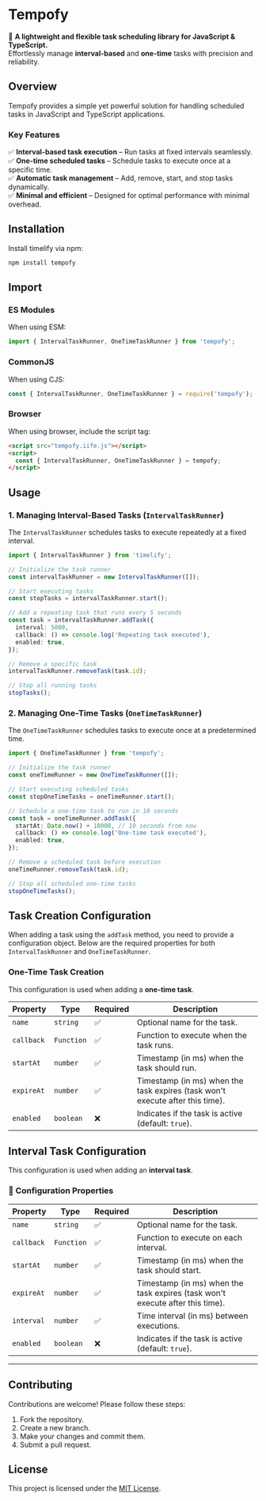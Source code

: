 # **Tempofy**

🚀 **A lightweight and flexible task scheduling library for JavaScript & TypeScript.**  
Effortlessly manage **interval-based** and **one-time** tasks with precision and reliability.

## **Overview**

Tempofy provides a simple yet powerful solution for handling scheduled tasks in JavaScript and TypeScript
applications.

### **Key Features**

✅ **Interval-based task execution** – Run tasks at fixed intervals seamlessly.  
✅ **One-time scheduled tasks** – Schedule tasks to execute once at a specific time.  
✅ **Automatic task management** – Add, remove, start, and stop tasks dynamically.  
✅ **Minimal and efficient** – Designed for optimal performance with minimal overhead.

## **Installation**

Install timelify via npm:

```sh
npm install tempofy
```

## Import

### ES Modules

When using ESM:

```typescript
import { IntervalTaskRunner, OneTimeTaskRunner } from 'tempofy';
```

### CommonJS

When using CJS:

```typescript
const { IntervalTaskRunner, OneTimeTaskRunner } = require('tempofy');
```

### Browser

When using browser, include the script tag:

```html
<script src="tempofy.iife.js"></script>
<script>
  const { IntervalTaskRunner, OneTimeTaskRunner } = tempofy;
</script>
```

## **Usage**

### **1. Managing Interval-Based Tasks** (`IntervalTaskRunner`)

The `IntervalTaskRunner` schedules tasks to execute repeatedly at a fixed interval.

```typescript
import { IntervalTaskRunner } from 'timelify';

// Initialize the task runner
const intervalTaskRunner = new IntervalTaskRunner([]);

// Start executing tasks
const stopTasks = intervalTaskRunner.start();

// Add a repeating task that runs every 5 seconds
const task = intervalTaskRunner.addTask({
  interval: 5000,
  callback: () => console.log('Repeating task executed'),
  enabled: true,
});

// Remove a specific task
intervalTaskRunner.removeTask(task.id);

// Stop all running tasks
stopTasks();
```

### **2. Managing One-Time Tasks** (`OneTimeTaskRunner`)

The `OneTimeTaskRunner` schedules tasks to execute once at a predetermined time.

```typescript
import { OneTimeTaskRunner } from 'tempofy';

// Initialize the task runner
const oneTimeRunner = new OneTimeTaskRunner([]);

// Start executing scheduled tasks
const stopOneTimeTasks = oneTimeRunner.start();

// Schedule a one-time task to run in 10 seconds
const task = oneTimeRunner.addTask({
  startAt: Date.now() + 10000, // 10 seconds from now
  callback: () => console.log('One-time task executed'),
  enabled: true,
});

// Remove a scheduled task before execution
oneTimeRunner.removeTask(task.id);

// Stop all scheduled one-time tasks
stopOneTimeTasks();
```

## **Task Creation Configuration**

When adding a task using the `addTask` method, you need to provide a configuration object. Below are the required
properties for both `IntervalTaskRunner` and `OneTimeTaskRunner`.

### **One-Time Task Creation**

This configuration is used when adding a **one-time task**.

| Property   | Type       | Required | Description                                                                   |
| ---------- | ---------- | -------- | ----------------------------------------------------------------------------- |
| `name`     | `string`   | ✅       | Optional name for the task.                                                   |
| `callback` | `Function` | ✅       | Function to execute when the task runs.                                       |
| `startAt`  | `number`   | ✅       | Timestamp (in ms) when the task should run.                                   |
| `expireAt` | `number`   | ✅       | Timestamp (in ms) when the task expires (task won't execute after this time). |
| `enabled`  | `boolean`  | ❌       | Indicates if the task is active (default: `true`).                            |

## **Interval Task Configuration**

This configuration is used when adding an **interval task**.

### **🔹 Configuration Properties**

| Property   | Type       | Required | Description                                                                   |
| ---------- | ---------- | -------- | ----------------------------------------------------------------------------- |
| `name`     | `string`   | ✅       | Optional name for the task.                                                   |
| `callback` | `Function` | ✅       | Function to execute on each interval.                                         |
| `startAt`  | `number`   | ✅       | Timestamp (in ms) when the task should start.                                 |
| `expireAt` | `number`   | ✅       | Timestamp (in ms) when the task expires (task won't execute after this time). |
| `interval` | `number`   | ✅       | Time interval (in ms) between executions.                                     |
| `enabled`  | `boolean`  | ❌       | Indicates if the task is active (default: `true`).                            |

---

## Contributing

Contributions are welcome! Please follow these steps:

1. Fork the repository.
2. Create a new branch.
3. Make your changes and commit them.
4. Submit a pull request.

## License

This project is licensed under the [MIT License](LICENSE).
